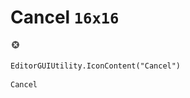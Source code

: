 # Cancel `16x16`
<img src="/img/Cancel.png" width=16 height=16>

``` CSharp
EditorGUIUtility.IconContent("Cancel")
```
```
Cancel
```
